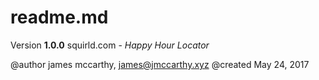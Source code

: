 # readme.md

Version __1.0.0__
squirld.com - *Happy Hour Locator*

@author james mccarthy, james@jmccarthy.xyz
@created May 24, 2017
